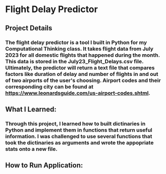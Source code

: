 # Flight Delay Predictor

## Project Details
### The flight delay predictor is a tool I built in Python for my Computational Thinking class. It takes flight data from July 2023 for all domestic flights that happened during the month. This data is stored in the July23_Flight_Delays.csv file. Ultimately, the predictor will return a text file that compares factors like duration of delay and number of flights in and out of two airports of the user's choosing. Airport codes and their corresponding city can be found at https://www.leonardsguide.com/us-airport-codes.shtml. 

## What I Learned:
### Through this project, I learned how to built dictinaries in Python and implement them in functions that return useful information. I was challenged to use several functions that took the dictinaries as arguments and wrote the appopriate stats onto a new file. 

## How to Run Application:
